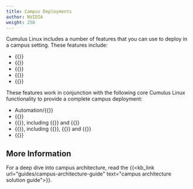 ```yaml
---
title: Campus Deployments
author: NVIDIA
weight: 250
---
```


Cumulus Linux includes a number of features that you can use to deploy in a
campus setting. These features include:

- {{<link url="802.1X-Interfaces" text="802.1X interfaces">}}
- {{<link url="Ethernet-Virtual-Private-Network-EVPN/#inter-subnet-routing" text="Inter-subnet routing">}}
- {{<link url="Power-over-Ethernet-PoE/" text="Power over Ethernet">}}
- {{<link url="TDR-Cable-Diagnostics" text="TDR - time domain reflectometer">}}
- {{<link url="Voice-VLAN">}}

These features work in conjunction with the following core Cumulus Linux functionality to provide a complete campus
deployment:

- Automation/{{<link url="Zero-Touch-Provisioning-ZTP" text="zero touch provisioning">}}
- {{<link url="Switch-Port-Attributes/#port-speed-and-duplex-mode" text="Half duplex mode">}}
- {{<link url="Layer-2">}}, including {{<link url="Link-Layer-Discovery-Protocol" text="LLDP">}} and {{<link url="Multi-Chassis-Link-Aggregation-MLAG" text="MLAG">}}
- {{<link url="Layer-3" text="Layer 3">}}, including {{<link url="Open-Shortest-Path-First-OSPF" text="OSPF">}}, {{<link url="Border-Gateway-Protocol-BGP" text="BGP">}} and {{<link url="Routing#static-multicast-routes" text="multicast">}}
- {{<link url="Buffer-and-Queue-Management" text="QoS">}}

## More Information

For a deep dive into campus architecture, read the {{<kb_link url="guides/campus-architecture-guide" text="campus architecture solution guide">}}.
